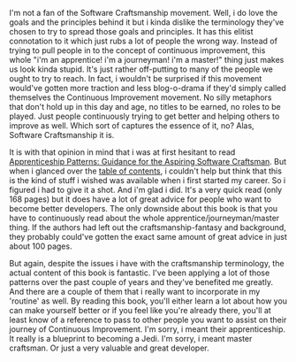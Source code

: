 I'm not a fan of the Software Craftsmanship movement. Well, i do love the goals and the principles behind it but i kinda dislike the terminology they've chosen to try to spread those goals and principles.  It has this elitist connotation to it which just rubs a lot of people the wrong way.  Instead of trying to pull people in to the concept of continuous improvement, this whole "i'm an apprentice! i'm a journeyman! i'm a master!" thing just makes us look kinda stupid.  It's just rather off-putting to many of the people we ought to try to reach.  In fact, i wouldn't be surprised if this movement would've gotten more traction and less blog-o-drama if they'd simply called themselves the Continuous Improvement movement.  No silly metaphors that don't hold up in this day and age, no titles to be earned, no roles to be played.  Just people continuously trying to get better and helping others to improve as well.  Which sort of captures the essence of it, no? Alas, Software Craftsmanship it is.

It is with that opinion in mind that i was at first hesitant to read <a href="http://oreilly.com/catalog/9780596518387/">Apprenticeship Patterns: Guidance for the Aspiring Software Craftsman</a>.  But when i glanced over the <a href="http://oreilly.com/catalog/9780596518387/#toc">table of contents</a>, i couldn't help but think that this is the kind of stuff i wished was available when i first started my career.  So i figured i had to give it a shot. And i'm glad i did. It's a very quick read (only 168 pages) but it does have a lot of great advice for people who want to become better developers.  The only downside about this book is that you have to continuously read about the whole apprentice/journeyman/master thing.  If the authors had left out the craftsmanship-fantasy and background, they probably could've gotten the exact same amount of great advice in just about 100 pages. 

But again, despite the issues i have with the craftsmanship terminology, the actual content of this book is fantastic. I've been applying a lot of those patterns over the past couple of years and they've benefited me greatly. And there are a couple of them that i really want to incorporate in my 'routine' as well.  By reading this book, you'll either learn a lot about how you can make yourself better or if you feel like you're already there, you'll at least know of a reference to pass to other people you want to assist on their journey of Continuous Improvement. I'm sorry, i meant their apprenticeship.  It really is a blueprint to becoming a Jedi. I'm sorry, i meant master craftsman.  Or just a very valuable and great developer.  
